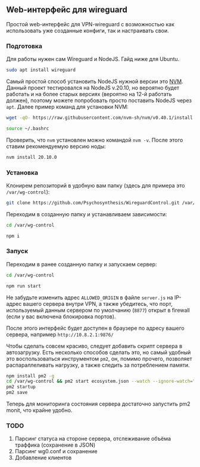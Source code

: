 ## Web-интерфейс для wireguard
Простой web-интерфейс для VPN-wireguard с возможностью как использовать уже созданные конфиги, так и настраивать свои.

### Подготовка
Для работы нужен сам Wireguard и NodeJS. Гайд ниже для Ubuntu.
```bash
sudo apt install wireguard
```
Самый простой способ установить NodeJS нужной версии это [NVM](https://github.com/nvm-sh/nvm). Данный проект тестировался на NodeJS v.20.10, но вероятно будет работать и на более старых версиях (вероятно на 12-й работать должен), поэтому можете попробовать просто поставить NodeJS через `apt`. Далее пример команд для установки NVM:
```bash
wget -qO- https://raw.githubusercontent.com/nvm-sh/nvm/v0.40.1/install.sh | bash

source ~/.bashrc
```
Проверить, что `nvm` установлен можно командой `nvm -v`. После этого ставим рекомендуемую версию ноды:
```bash
nvm install 20.10.0
```

### Установка
Клонирем репозиторий в удобную вам папку (здесь для примера это `/var/wg-control`):
```bash
git clone https://github.com/Psychosynthesis/WireguardControl.git /var/wg-control
```

Переходим в созданную папку и устанавливаем зависимости:
```bash
cd /var/wg-control

npm i
```

### Запуск
Переходим в ранее созданную папку и запускаем сервер:
```bash
cd /var/wg-control

npm run start
```
Не забудьте изменить адрес `ALLOWED_ORIGIN` в файле `server.js` на IP-адрес вашего сервера внутри VPN, а также убедитесь, что порт, используемый данным сервером по умолчанию (`8877`) открыт в firewall (если у вас включена блокировка портов).

После этого интерфейс будет доступен в браузере по адресу вашего сервера, например `http://10.8.2.1:9876/`

Чтобы сделать совсем красиво, следует добавить скрипт сервера в автозагрузку. Есть несколько способов сделать это, но самый удобный это воспользоваться инструментом `pm2`, он, помимо прочего, позволяет распараллеливать нагрузку, а также следить за потреблением памяти.

```bash
npm install pm2 -g
cd /var/wg-control && pm2 start ecosystem.json --watch --ignore-watch="node_modules"
pm2 startup
pm2 save
```
Теперь для мониторинга состояния сервера достаточно запустить pm2 monit, что крайне удобно.

### TODO
 1. Парсинг статуса на стороне сервера, отслеживание объёма траффика (сохранение в JSON) <br />
 2. Парсинг wg0.conf и сохранение <br />
 3. Добавление клиентов
